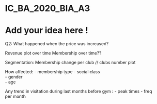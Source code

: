 # IC_BA_2020_BIA_A3
# Add your idea here !




Q2:  What happened when the price was increased?

Revenue plot over time
Membership over time??

Segmentation:
Membership change per club  // clubs number plot

                                                        
How affected: - membership type
              - social class  
              - gender  
              - age 

Any trend in visitation during last months before gym : - peak times
                                                        - freq per month
